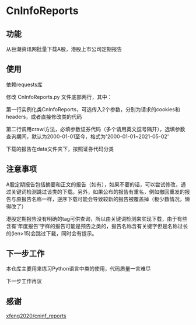 # CnInfoReports

## 功能

从巨潮资讯网批量下载A股，港股上市公司定期报告

## 使用

依赖requests库

修改 CnInfoReports.py 文件底部两行，其中：

第一行实例化类CnInfoReports，可选传入2个参数，分别为请求的cookies和headers，或者直接修改类的代码

第二行调用crawl方法，必填参数证券代码（多个请用英文逗号隔开），选填参数查询期间，默认为2000-01-01至今，格式为'2000-01-01~2021-05-02'

下载的报告在data文件夹下，按照证券代码分类

## 注意事项

A股定期报告包括摘要和正文的报告（如有），如果不要的话，可以尝试修改，通过关键词检测跳过该类的下载。另外，如果公布的报告有重名，例如撤回重发的报告与原报告名称一样，逆序下载可能会导致较新的报告被覆盖掉（极少数情况，懒得改了）

港股定期报告没有明确的tag可供查询，所以由关键词检测来实现下载，由于有些含有'年度报告'字样的报告可能是预告之类的，报告名称含有关键字但是名称过长的(len>15)会跳过下载，同时会有提示。

## 下一步工作

本仓库主要用来练习Python语言中类的使用，代码质量一言难尽

下一步工作再议

## 感谢

[xfeng2020/cninf_reports](https://github.com/xfeng2020/cninf_reports)

 
